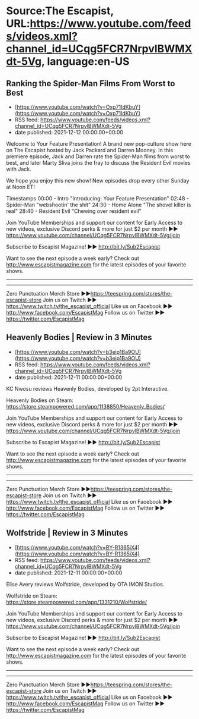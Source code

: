 # Source:The Escapist, URL:https://www.youtube.com/feeds/videos.xml?channel_id=UCqg5FCR7NrpvlBWMXdt-5Vg, language:en-US

## Ranking the Spider-Man Films From Worst to Best
 - [https://www.youtube.com/watch?v=Oxp71IdKbuY](https://www.youtube.com/watch?v=Oxp71IdKbuY)
 - RSS feed: https://www.youtube.com/feeds/videos.xml?channel_id=UCqg5FCR7NrpvlBWMXdt-5Vg
 - date published: 2021-12-12 00:00:00+00:00

Welcome to Your Feature Presentation! A brand new pop-culture show here on The Escapist hosted by Jack Packard and Darren Mooney. In this premiere episode, Jack and Darren rate the Spider-Man films from worst to best, and later Marty Sliva joins the fray to discuss the Resident Evil movies with Jack.

We hope you enjoy this new show! New episodes drop every other Sunday at Noon ET!

Timestamps
00:00 - Intro "Introducing: Your Feature Presentation"
02:48 - Spider-Man "webshootin' the shit"
24:30 - Home Alone "The shovel killer is real"
28:40 - Resident Evil "Chewing over resident evil"

Join YouTube Memberships and support our content for Early Access to new videos, exclusive Discord perks & more for just $2 per month ►► https://www.youtube.com/channel/UCqg5FCR7NrpvlBWMXdt-5Vg/join

Subscribe to Escapist Magazine! ►► http://bit.ly/Sub2Escapist

Want to see the next episode a week early? Check out http://www.escapistmagazine.com for the latest episodes of your favorite shows.

---



---


Zero Punctuation Merch Store ►►https://teespring.com/stores/the-escapist-store
Join us on Twitch ►► https://www.twitch.tv/the_escapist_official
Like us on Facebook ►► http://www.facebook.com/EscapistMag
Follow us on Twitter ►► https://twitter.com/EscapistMag

## Heavenly Bodies | Review in 3 Minutes
 - [https://www.youtube.com/watch?v=b3eip1Ba9OU](https://www.youtube.com/watch?v=b3eip1Ba9OU)
 - RSS feed: https://www.youtube.com/feeds/videos.xml?channel_id=UCqg5FCR7NrpvlBWMXdt-5Vg
 - date published: 2021-12-11 00:00:00+00:00

KC Nwosu reviews Heavenly Bodies, developed by 2pt Interactive.

Heavenly Bodies on Steam: https://store.steampowered.com/app/1138850/Heavenly_Bodies/

Join YouTube Memberships and support our content for Early Access to new videos, exclusive Discord perks & more for just $2 per month ►► https://www.youtube.com/channel/UCqg5FCR7NrpvlBWMXdt-5Vg/join

Subscribe to Escapist Magazine! ►► http://bit.ly/Sub2Escapist

Want to see the next episode a week early? Check out http://www.escapistmagazine.com for the latest episodes of your favorite shows.

---



---


Zero Punctuation Merch Store ►►https://teespring.com/stores/the-escapist-store
Join us on Twitch ►► https://www.twitch.tv/the_escapist_official
Like us on Facebook ►► http://www.facebook.com/EscapistMag
Follow us on Twitter ►► https://twitter.com/EscapistMag

## Wolfstride | Review in 3 Minutes
 - [https://www.youtube.com/watch?v=BY-R1365iX4](https://www.youtube.com/watch?v=BY-R1365iX4)
 - RSS feed: https://www.youtube.com/feeds/videos.xml?channel_id=UCqg5FCR7NrpvlBWMXdt-5Vg
 - date published: 2021-12-11 00:00:00+00:00

Elise Avery reviews Wolfstride, developed by OTA IMON Studios.

Wolfstride on Steam: https://store.steampowered.com/app/1331210/Wolfstride/

Join YouTube Memberships and support our content for Early Access to new videos, exclusive Discord perks & more for just $2 per month ►► https://www.youtube.com/channel/UCqg5FCR7NrpvlBWMXdt-5Vg/join

Subscribe to Escapist Magazine! ►► http://bit.ly/Sub2Escapist

Want to see the next episode a week early? Check out http://www.escapistmagazine.com for the latest episodes of your favorite shows.

---



---


Zero Punctuation Merch Store ►►https://teespring.com/stores/the-escapist-store
Join us on Twitch ►► https://www.twitch.tv/the_escapist_official
Like us on Facebook ►► http://www.facebook.com/EscapistMag
Follow us on Twitter ►► https://twitter.com/EscapistMag

